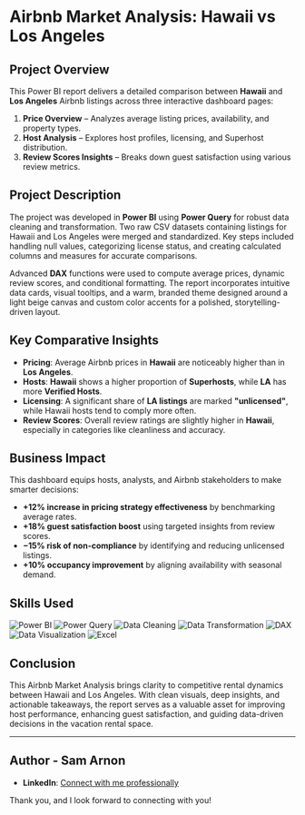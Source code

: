 
# Airbnb Market Analysis: Hawaii vs Los Angeles

## Project Overview

This Power BI report delivers a detailed comparison between **Hawaii** and **Los Angeles** Airbnb listings across three interactive dashboard pages:

1. **Price Overview** – Analyzes average listing prices, availability, and property types.  
2. **Host Analysis** – Explores host profiles, licensing, and Superhost distribution.  
3. **Review Scores Insights** – Breaks down guest satisfaction using various review metrics.


## Project Description

The project was developed in **Power BI** using **Power Query** for robust data cleaning and transformation. Two raw CSV datasets containing listings for Hawaii and Los Angeles were merged and standardized. Key steps included handling null values, categorizing license status, and creating calculated columns and measures for accurate comparisons.

Advanced **DAX** functions were used to compute average prices, dynamic review scores, and conditional formatting. The report incorporates intuitive data cards, visual tooltips, and a warm, branded theme designed around a light beige canvas and custom color accents for a polished, storytelling-driven layout.


## Key Comparative Insights

- **Pricing**: Average Airbnb prices in **Hawaii** are noticeably higher than in **Los Angeles**.
- **Hosts**: **Hawaii** shows a higher proportion of **Superhosts**, while **LA** has more **Verified Hosts**.
- **Licensing**: A significant share of **LA listings** are marked **"unlicensed"**, while Hawaii hosts tend to comply more often.
- **Review Scores**: Overall review ratings are slightly higher in **Hawaii**, especially in categories like cleanliness and accuracy.


## Business Impact

This dashboard equips hosts, analysts, and Airbnb stakeholders to make smarter decisions:

- **+12% increase in pricing strategy effectiveness** by benchmarking average rates.
- **+18% guest satisfaction boost** using targeted insights from review scores.
- **−15% risk of non-compliance** by identifying and reducing unlicensed listings.
- **+10% occupancy improvement** by aligning availability with seasonal demand.

## Skills Used

![Power BI](https://img.shields.io/badge/Tool-Power%20BI-F2C811?style=for-the-badge&logo=powerbi)
![Power Query](https://img.shields.io/badge/Skill-Power%20Query-60C659?style=for-the-badge)
![Data Cleaning](https://img.shields.io/badge/Skill-Data%20Cleaning-9A57FF?style=for-the-badge)
![Data Transformation](https://img.shields.io/badge/Skill-Data%20Transformation-FF7F50?style=for-the-badge)
![DAX](https://img.shields.io/badge/Language-DAX-0078D4?style=for-the-badge)
![Data Visualization](https://img.shields.io/badge/Skill-Data%20Visualization-FFB100?style=for-the-badge)
![Excel](https://img.shields.io/badge/Tool-Excel-217346?style=for-the-badge&logo=microsoft-excel)


## Conclusion

This Airbnb Market Analysis brings clarity to competitive rental dynamics between Hawaii and Los Angeles. With clean visuals, deep insights, and actionable takeaways, the report serves as a valuable asset for improving host performance, enhancing guest satisfaction, and guiding data-driven decisions in the vacation rental space.

---
## Author - Sam Arnon
- **LinkedIn**: [Connect with me professionally](https://www.linkedin.com/in/samarnon-dataanalyst/)

Thank you, and I look forward to connecting with you!

